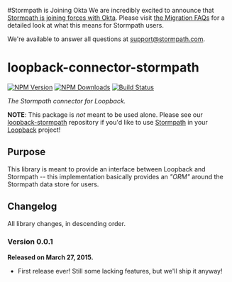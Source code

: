 #Stormpath is Joining Okta
We are incredibly excited to announce that [Stormpath is joining forces with Okta](https://stormpath.com/blog/stormpaths-new-path?utm_source=github&utm_medium=readme&utm-campaign=okta-announcement). Please visit [the Migration FAQs](https://stormpath.com/oktaplusstormpath?utm_source=github&utm_medium=readme&utm-campaign=okta-announcement) for a detailed look at what this means for Stormpath users.

We're available to answer all questions at [support@stormpath.com](mailto:support@stormpath.com).

# loopback-connector-stormpath

[![NPM Version](https://img.shields.io/npm/v/loopback-connector-stormpath.svg?style=flat)](https://npmjs.org/package/loopback-connector-stormpath)
[![NPM Downloads](http://img.shields.io/npm/dm/loopback-connector-stormpath.svg?style=flat)](https://npmjs.org/package/loopback-connector-stormpath)
[![Build Status](https://img.shields.io/travis/stormpath/loopback-connector-stormpath.svg?style=flat)](https://travis-ci.org/stormpath/loopback-connector-stormpath)

*The Stormpath connector for Loopback.*


**NOTE**: This package is *not* meant to be used alone.  Please see our
[loopback-stormpath][] repository if you'd like to use [Stormpath][] in your
[Loopback][] project!


## Purpose

This library is meant to provide an interface between Loopback and Stormpath --
this implementation basically provides an *"ORM"* around the Stormpath data
store for users.


## Changelog

All library changes, in descending order.


### Version 0.0.1

**Released on March 27, 2015.**

- First release ever!  Still some lacking features, but we'll ship it anyway!


  [loopback-stormpath]: https://github.com/stormpath/loopback-stormpath "loopback-stormpath on Github"
  [Stormpath]: https://stormpath.com/ "Stormpath User Management"
  [Loopback]: http://loopback.io/ "Loopback Node.js Web Framework"
